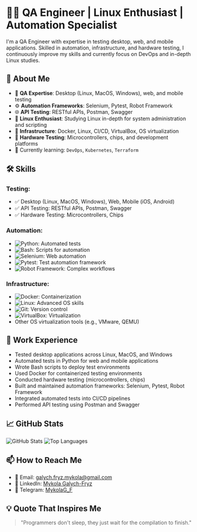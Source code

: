   # 👨‍💻 QA Engineer | Linux Enthusiast | Automation Specialist

  I'm a QA Engineer with expertise in testing desktop, web, and mobile applications. Skilled in automation, infrastructure, and hardware testing, I continuously improve my skills and currently focus on DevOps and in-depth Linux studies.

  ## 🌟 About Me
  - 🧪 **QA Expertise**: Desktop (Linux, MacOS, Windows), web, and mobile testing
  - ⚙️ **Automation Frameworks**: Selenium, Pytest, Robot Framework
  - 🌐 **API Testing**: RESTful APIs, Postman, Swagger
  - 🐧 **Linux Enthusiast**: Studying Linux in-depth for system administration and scripting
  - 🐳 **Infrastructure**: Docker, Linux, CI/CD, VirtualBox, OS virtualization
  - 🔌 **Hardware Testing**: Microcontrollers, chips, and development platforms
  - 🌱 Currently learning: `DevOps`, `Kubernetes`, `Terraform`

  ## 🛠️ Skills
  ### Testing:
  - ✅ Desktop (Linux, MacOS, Windows), Web, Mobile (iOS, Android)
  - ✅ API Testing: RESTful APIs, Postman, Swagger
  - ✅ Hardware Testing: Microcontrollers, Chips

  ### Automation:
  - ![Python](https://img.shields.io/badge/-Python-3776AB?style=flat&logo=python&logoColor=white): Automated tests
  - ![Bash](https://img.shields.io/badge/-Bash-4EAA25?style=flat&logo=gnu-bash&logoColor=white): Scripts for automation
  - ![Selenium](https://img.shields.io/badge/-Selenium-43B02A?style=flat&logo=selenium&logoColor=white): Web automation
  - ![Pytest](https://img.shields.io/badge/-Pytest-0A9EDC?style=flat&logo=pytest&logoColor=white): Test automation framework
  - ![Robot Framework](https://img.shields.io/badge/-Robot%20Framework-000000?style=flat&logo=robot-framework&logoColor=white): Complex workflows

  ### Infrastructure:
  - ![Docker](https://img.shields.io/badge/-Docker-2496ED?style=flat&logo=docker&logoColor=white): Containerization
  - ![Linux](https://img.shields.io/badge/-Linux-FCC624?style=flat&logo=linux&logoColor=black): Advanced OS skills
  - ![Git](https://img.shields.io/badge/-Git-F05032?style=flat&logo=git&logoColor=white): Version control
  - ![VirtualBox](https://img.shields.io/badge/-VirtualBox-183A61?style=flat&logo=virtualbox&logoColor=white): Virtualization
  - Other OS virtualization tools (e.g., VMware, QEMU)

  ## 📂 Work Experience
  - Tested desktop applications across Linux, MacOS, and Windows
  - Automated tests in Python for web and mobile applications
  - Wrote Bash scripts to deploy test environments
  - Used Docker for containerized testing environments
  - Conducted hardware testing (microcontrollers, chips)
  - Built and maintained automation frameworks: Selenium, Pytest, Robot Framework
  - Integrated automated tests into CI/CD pipelines
  - Performed API testing using Postman and Swagger

  ## 📈 GitHub Stats
  ![GitHub Stats](https://github-readme-stats.vercel.app/api?username=your-username&show_icons=true&theme=radical)
  ![Top Languages](https://github-readme-stats.vercel.app/api/top-langs/?username=your-username&layout=compact&theme=radical)

  ## 📫 How to Reach Me
  - 📧 Email: [galych.fryz.mykola@gmail.com](mailto:galych.fryz.mykola@gmail.com)
  - 💼 LinkedIn: [Mykola Galych-Fryz](https://www.linkedin.com/in/mykola-halych-fryz/)
  - 💬 Telegram: [MykolaG_F](https://t.me/MykolaG_F)

  ## 💡 Quote That Inspires Me
  > "Programmers don't sleep, they just wait for the compilation to finish."
